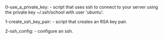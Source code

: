 0-use_a_private_key:
	- script that uses ssh to connect to your server using the private key ~/.ssh/school with user 'ubuntu'.

1-create_ssh_key_pair:
	- script that creates an RSA key pair.

2-ssh_config:
	- configure an ssh.
